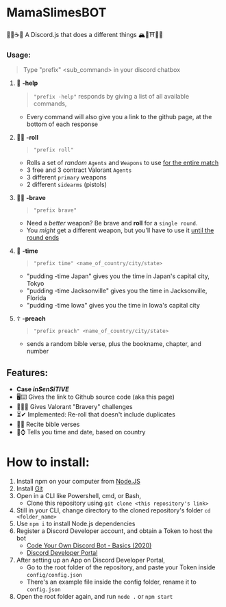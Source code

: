 # MamaSlimesBOT
🍨🍦☕🥞 A Discord.js that does a different things 🏔🌸⛩🎌🚅 

### Usage:
> Type "prefix" <command> <sub_command> in your discord chatbox

1. 🐙 **-help**
   > `"prefix -help"` responds by giving a list of all available commands,
   - Every command will also give you a link to the github page, at the bottom of each response

2. 🎲🥞 **-roll**
   > `"prefix roll"` 
   - Rolls a set of *random* `Agents` and `Weapons` to use <ins>for the entire match</ins>
   - 3 free and 3 contract Valorant `Agents`
   - 3 different `primary` weapons 
   - 2 different `sidearms` (pistols)

3. 🚒🔥 **-brave**
   > `"prefix brave"` 
   - Need a *better* weapon? Be brave and **roll** for a `single round`. 
   - You *might* get a different weapon, but you'll have to use it <ins>until the round ends</ins>

4. 📆 **-time**
   > `"prefix time" <name_of_country/city/state>`
   - "pudding -time Japan" gives you the time in Japan's capital city, Tokyo
   - "pudding -time Jacksonville" gives you the time in Jacksonville, Florida
   - "pudding -time Iowa" gives you the time in Iowa's capital city

5. ☦ **-preach**
   > `"prefix preach" <name_of_country/city/state>`
   - sends a random bible verse, plus the bookname, chapter, and number

## Features:
- **Case *inSenSiTIVE***
- 🖥⌨ Gives the link to Github source code (aka this page)
- 💂‍♂️🙏 Gives Valorant "Bravery" challenges
- ⏳✔ Implemented: Re-roll that doesn't include duplicates
- 🍞🙏 Recite bible verses
- 📆⌚ Tells you time and date, based on country

# How to install:
1. Install npm on your computer from [Node.JS](https://nodejs.org/en/)
2. Install [Git](https://git-scm.com/)
3. Open in a CLI like Powershell, cmd, or Bash,
   - Clone this repository using `git clone <this repository's link>`
4. Still in your CLI, change directory to the cloned repository's folder `cd <folder_name>`
5. Use `npm i` to install Node.js dependencies 
6. Register a Discord Developer account, and obtain a Token to host the bot 
   - [Code Your Own Discord Bot - Basics (2020)](https://www.youtube.com/watch?reload=9&v=j_sD9udZnCk)
   - [Discord Developer Portal](https://discord.com/login?redirect_to=%2Fdevelopers%2Fapplications)
7. After setting up an App on Discord Developer Portal, 
   - Go to the root folder of the repository, and paste your Token inside `config/config.json`
   - There's an example file inside the config folder, rename it to `config.json`
8. Open the root folder again, and run `node .` or `npm start`
